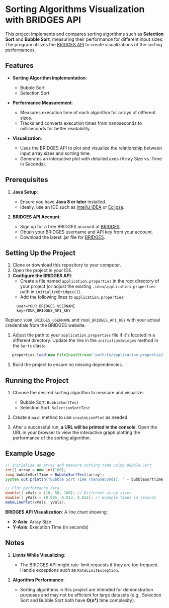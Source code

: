 # Sorting Algorithms Visualization with BRIDGES API
This project implements and compares sorting algorithms such as **Selection Sort** and **Bubble Sort**, measuring their performance for different input sizes. The program utilizes the [BRIDGES API](http://bridgesuncc.github.io/) to create visualizations of the sorting performances.
## Features
- **Sorting Algorithm Implementation**:
    - Bubble Sort
    - Selection Sort

- **Performance Measurement**:
    - Measures execution time of each algorithm for arrays of different sizes.
    - Tracks and converts execution times from nanoseconds to milliseconds for better readability.

- **Visualization**:
    - Uses the BRIDGES API to plot and visualize the relationship between input array sizes and sorting time.
    - Generates an interactive plot with detailed axes (Array Size vs. Time in Seconds).

## Prerequisites
1. **Java Setup**:
    - Ensure you have **Java 8 or later** installed.
    - Ideally, use an IDE such as [IntelliJ IDEA](https://www.jetbrains.com/idea/) or [Eclipse](https://www.eclipse.org/).

2. **BRIDGES API Account**:
    - Sign up for a free BRIDGES account at [BRIDGES](http://bridgesuncc.github.io/).
    - Obtain your BRIDGES username and API key from your account.
    - Download the latest .jar file for [BRIDGES](http://bridgesuncc.github.io/). 

## Setting Up the Project
1. Clone or download this repository to your computer.
2. Open the project in your IDE.
3. **Configure the BRIDGES API**:
    - Create a file named `application.properties` in the root directory of your project (or adjust the existing `.idea/application.properties` path in `initializeBridges()`).
    - Add the following lines to `application.properties`:
``` properties
     user=YOUR_BRIDGES_USERNAME
     key=YOUR_BRIDGES_API_KEY
```
Replace `YOUR_BRIDGES_USERNAME` and `YOUR_BRIDGES_API_KEY` with your actual credentials from the BRIDGES website.
1. Adjust the path to your `application.properties` file if it's located in a different directory. Update the line in the `initializeBridges` method in the `Sorts` class:
``` java
   properties.load(new FileInputStream("path/to/application.properties"));
```
1. Build the project to ensure no missing dependencies.

## Running the Project
1. Choose the desired sorting algorithm to measure and visualize:
    - Bubble Sort: `BubbleSortTest`
    - Selection Sort: `SelectionSortTest`

2. Create a `main` method to use `createLinePlot` as needed. 
3. After a successful run, **a URL will be printed in the console**. Open the URL in your browser to view the interactive graph plotting the performance of the sorting algorithm.

## Example Usage
``` java
// Initialize an array and measure sorting time using Bubble Sort
int[] array = new int[100];
long bubbleSortTime = BubbleSortTest(array);
System.out.println("Bubble Sort Time (nanoseconds): " + bubbleSortTime);

// Plot performance data
double[] xVals = {10, 50, 100}; // Different array sizes
double[] yVals = {0.005, 0.013, 0.022}; // Example times in seconds
makeLinePlot(xVals, yVals);
```

**BRIDGES API Visualization**: A line chart showing:
- **X-Axis**: Array Size
- **Y-Axis**: Execution Time (in seconds)

## Notes
1. **Limits While Visualizing**:
    - The BRIDGES API might rate-limit requests if they are too frequent. Handle exceptions such as `RateLimitException`.

2. **Algorithm Performance**:
    - Sorting algorithms in this project are intended for demonstration purposes and may not be efficient for large datasets (e.g., Selection Sort and Bubble Sort both have **O(n²)** time complexity).

